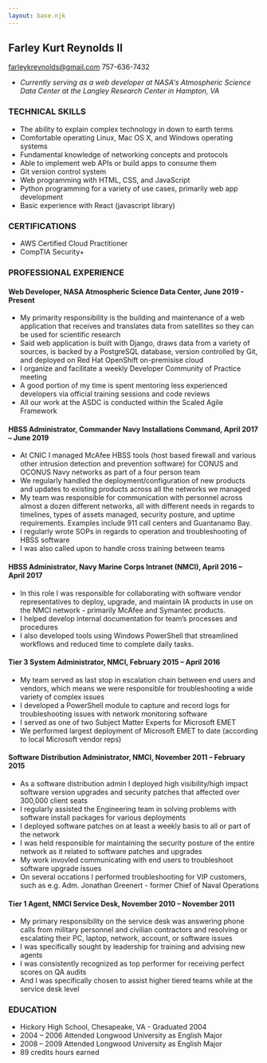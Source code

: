 ```yaml
---
layout: base.njk
---
```


## Farley Kurt Reynolds II
farleykreynolds@gmail.com
757-636-7432

* *Currently serving as a web developer at NASA's Atmospheric Science Data Center at the Langley Research Center in Hampton, VA*

### TECHNICAL SKILLS

* The ability to explain complex technology in down to earth terms
* Comfortable operating Linux, Mac OS X, and Windows operating systems
* Fundamental knowledge of networking concepts and protocols
* Able to implement web APIs or build apps to consume them
* Git version control system
* Web programming with HTML, CSS, and JavaScript
* Python programming for a variety of use cases, primarily web app development
* Basic experience with React (javascript library)


### CERTIFICATIONS

* AWS Certified Cloud Practitioner
* CompTIA Security+

### PROFESSIONAL EXPERIENCE

#### Web Developer, NASA Atmospheric Science Data Center, June 2019 - Present

* My primarity responsibility is the building and maintenance of a web application that receives and translates data from satellites so they can be used for scientific research
* Said web application is built with Django, draws data from a variety of sources, is backed by a PostgreSQL database, version controlled by Git, and deployed on Red Hat OpenShift on-premisise cloud
* I organize and facilitate a weekly Developer Community of Practice meeting
* A good portion of my time is spent mentoring less experienced developers via official training sessions and code reviews
* All our work at the ASDC is conducted within the Scaled Agile Framework


#### HBSS Administrator, Commander Navy Installations Command, April 2017 – June 2019

* At CNIC I managed McAfee HBSS tools (host based firewall and various other intrusion detection and prevention software) for CONUS and OCONUS Navy networks as part of a four person team
* We regularly handled the deployment/configuration of new products and updates to existing products across all the networks we managed
* My team was responsible for communication with personnel across almost a dozen different networks, all with different needs in regards to timelines, types of assets managed, security posture, and uptime requirements.  Examples include 911 call centers and Guantanamo Bay.
* I regularly wrote SOPs in regards to operation and troubleshooting of HBSS software
* I was also called upon to handle cross training between teams


#### HBSS Administrator, Navy Marine Corps Intranet (NMCI), April 2016 – April 2017
 
* In this role I was responsible for collaborating with software vendor representatives to deploy, upgrade, and maintain IA products in use on the NMCI network - primarily McAfee and Symantec products.
* I helped develop internal documentation for team’s processes and procedures
* I also developed tools using Windows PowerShell that streamlined workflows and reduced time to complete daily tasks.


#### Tier 3 System Administrator, NMCI, February 2015 – April 2016

* My team served as last stop in escalation chain between end users and vendors, which means we were responsible for troubleshooting a wide variety of complex issues
* I developed a PowerShell module to capture and record logs for troubleshooting issues with network monitoring software
* I served as one of two Subject Matter Experts for Microsoft EMET 
* We performed largest deployment of Microsoft EMET to date (according to local Microsoft vendor reps)
 

#### Software Distribution Administrator, NMCI, November 2011 – February 2015

* As a software distribution admin I deployed high visibility/high impact software version upgrades and security patches that affected over 300,000 client seats 
* I regularly assisted the Engineering team in solving problems with software install packages for various deployments 
* I deployed software patches on at least a weekly basis to all or part of the network 
* I was held responsible for maintaining the security posture of the entire network as it related to software patches and upgrades
* My work invovled communicating with end users to troubleshoot software upgrade issues
* On several occations I performed troubleshooting for VIP customers, such as e.g. Adm. Jonathan Greenert - former Chief of Naval Operations


#### Tier 1 Agent, NMCI Service Desk, November 2010 – November 2011

* My primary responsibility on the service desk was answering phone calls from military personnel and civilian contractors and resolving or escalating their PC, laptop, network, account, or software issues
* I was specifically sought by leadership for training and advising new agents 
* I was consistently recognized as top performer for receiving perfect scores on QA audits 
* And I was specifically chosen to assist higher tiered teams while at the service desk level


### EDUCATION 

* Hickory High School, Chesapeake, VA - Graduated 2004
* 2004 – 2006 Attended Longwood University as English Major 
* 2008 – 2009 Attended Longwood University as English Major
* 89 credits hours earned
